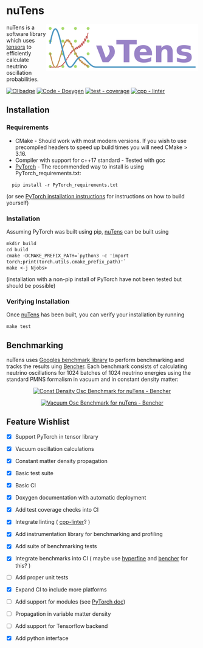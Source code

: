 
<a name="nutens"></a>
# nuTens  
<img src="nuTens-logo.png" alt="nuTens"  align="right" width="400"/>


nuTens is a software library which uses [tensors](https://en.wikipedia.org/wiki/Tensor_(machine_learning)) to efficiently calculate neutrino oscillation probabilities. 

[![CI badge](https://github.com/ewanwm/nuTens/actions/workflows/CI-build-and-test.yml/badge.svg)](https://github.com/ewanwm/nuTens/actions/workflows/CI-build-and-test.yml)
[![Code - Doxygen](https://img.shields.io/badge/Code-Doxygen-2ea44f)](https://ewanwm.github.io/nuTens/index.html)
[![test - coverage](https://codecov.io/github/ewanwm/nuTens/graph/badge.svg?token=PJ8C8CX37O)](https://codecov.io/github/ewanwm/nuTens)
[![cpp - linter](https://github.com/ewanwm/nuTens/actions/workflows/cpp-linter.yaml/badge.svg)](https://github.com/ewanwm/nuTens/actions/workflows/cpp-linter.yaml)


## Installation
### Requirements

- CMake - Should work with most modern versions. If you wish to use precompiled headers to speed up build times you will need CMake > 3.16.
- Compiler with support for c++17 standard - Tested with gcc
- [PyTorch](https://pytorch.org/) - The recommended way to install is using PyTorch_requirements.txt:
```
  pip install -r PyTorch_requirements.txt
```
(or see [PyTorch installation instructions](https://pytorch.org/get-started/locally/) for instructions on how to build yourself)

### Installation
Assuming PyTorch was built using pip, [nuTens](#nutens) can be built using
```
mkdir build
cd build
cmake -DCMAKE_PREFIX_PATH=`python3 -c 'import torch;print(torch.utils.cmake_prefix_path)'`
make <-j Njobs>
```

(installation with a non-pip install of PyTorch have not been tested but should be possible)

### Verifying Installation
Once [nuTens](#nutens) has been built, you can verify your installation by running
```
make test
```

## Benchmarking
nuTens uses [Googles benchmark library](https://github.com/google/benchmark) to perform benchmarking and tracks the results uing [Bencher](https://bencher.dev). Each benchmark consists of calculating neutrino oscillations for 1024 batches of 1024 neutrino energies using the standard PMNS formalism in vacuum and in constant density matter:

<p align="center">  
<a
  href="https://bencher.dev/perf/nutens?lower_value=false&upper_value=false&lower_boundary=false&upper_boundary=false&x_axis=date_time&branches=9fb1fa7d-4e90-4889-a370-8488dea67849&testbeds=49818c12-6c02-42a2-bbbb-697a772d8991&benchmarks=700b0d80-ef19-4fac-bc84-45d558df1801&measures=fc8c0fd1-3b41-4ce7-826c-74843c2ea71c&start_time=1718212890927&tab=plots&plots_search=36aa4017-86a3-47ff-8c39-b77045d5268b&key=true&reports_per_page=4&branches_per_page=8&testbeds_per_page=8&benchmarks_per_page=8&plots_per_page=8&reports_page=1&branches_page=1&testbeds_page=1&benchmarks_page=1&plots_page=1">
  <img
    src="https://api.bencher.dev/v0/projects/nutens/perf/img?branches=9fb1fa7d-4e90-4889-a370-8488dea67849&testbeds=49818c12-6c02-42a2-bbbb-697a772d8991&benchmarks=700b0d80-ef19-4fac-bc84-45d558df1801&measures=fc8c0fd1-3b41-4ce7-826c-74843c2ea71c&start_time=1718212890927&title=Const+Density+Osc+Benchmark"
  title="Const Density Osc Benchmark" 
  alt="Const Density Osc Benchmark for nuTens - Bencher" /></a>
</p>

<p align="center">
<a 
  href="https://bencher.dev/perf/nutens?lower_value=false&upper_value=false&lower_boundary=false&upper_boundary=false&x_axis=date_time&branches=9fb1fa7d-4e90-4889-a370-8488dea67849&testbeds=49818c12-6c02-42a2-bbbb-697a772d8991&benchmarks=bd0cdb00-102a-422a-a672-7f297e65fd7e&measures=fc8c0fd1-3b41-4ce7-826c-74843c2ea71c&start_time=1718212962301&tab=plots&plots_search=097d254e-f328-4643-9e51-7b37436df615&key=true&reports_per_page=4&branches_per_page=8&testbeds_per_page=8&benchmarks_per_page=8&plots_per_page=8&reports_page=1&branches_page=1&testbeds_page=1&benchmarks_page=1&plots_page=1">
  <img
    src="https://api.bencher.dev/v0/projects/nutens/perf/img?branches=9fb1fa7d-4e90-4889-a370-8488dea67849&testbeds=49818c12-6c02-42a2-bbbb-697a772d8991&benchmarks=bd0cdb00-102a-422a-a672-7f297e65fd7e&measures=fc8c0fd1-3b41-4ce7-826c-74843c2ea71c&start_time=1718212962301&title=Vacuum+Osc+Benchmark" 
  title="Vacuum Osc Benchmark" 
  alt="Vacuum Osc Benchmark for nuTens - Bencher" 
/></a>

</p>


## Feature Wishlist
- [x] Support PyTorch in tensor library
- [x] Vacuum oscillation calculations
- [x] Constant matter density propagation
- [x] Basic test suite
- [x] Basic CI
- [x] Doxygen documentation with automatic deployment
- [x] Add test coverage checks into CI
- [x] Integrate linting ( [cpp-linter](https://github.com/cpp-linter)? )
- [x] Add instrumentation library for benchmarking and profiling
- [x] Add suite of benchmarking tests
- [x] Integrate benchmarks into CI ( maybe use [hyperfine](https://github.com/sharkdp/hyperfine) and [bencher](https://bencher.dev/) for this? )
- [ ] Add proper unit tests
- [x] Expand CI to include more platforms
- [ ] Add support for modules (see [PyTorch doc](https://pytorch.org/cppdocs/api/classtorch_1_1nn_1_1_module.html))
- [ ] Propagation in variable matter density
- [ ] Add support for Tensorflow backend
- [x] Add python interface 


